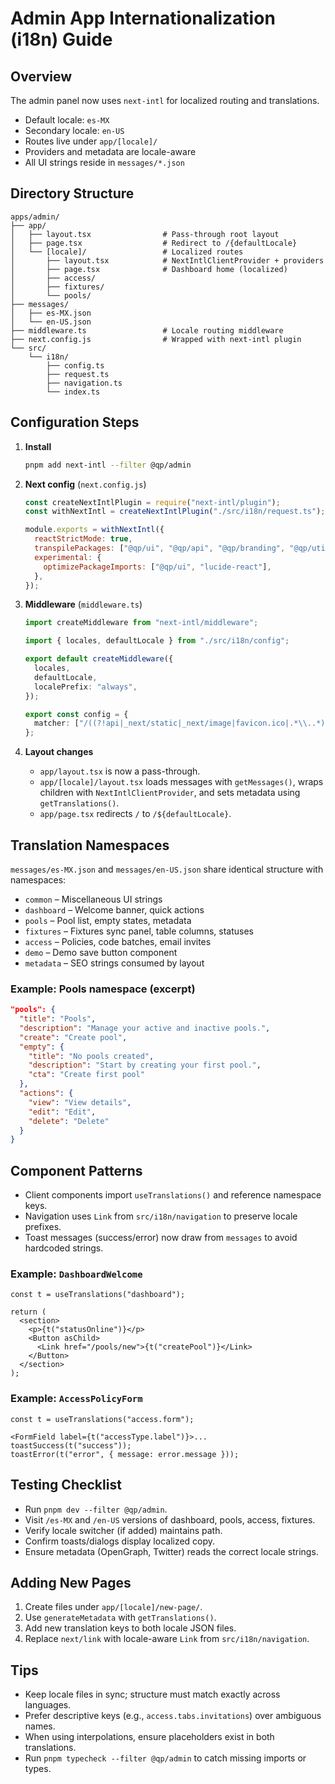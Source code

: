 # Admin App Internationalization (i18n) Guide

## Overview

The admin panel now uses `next-intl` for localized routing and translations.

- Default locale: `es-MX`
- Secondary locale: `en-US`
- Routes live under `app/[locale]/`
- Providers and metadata are locale-aware
- All UI strings reside in `messages/*.json`

## Directory Structure

```
apps/admin/
├── app/
│   ├── layout.tsx                # Pass-through root layout
│   ├── page.tsx                  # Redirect to /{defaultLocale}
│   └── [locale]/                 # Localized routes
│       ├── layout.tsx            # NextIntlClientProvider + providers
│       ├── page.tsx              # Dashboard home (localized)
│       ├── access/
│       ├── fixtures/
│       └── pools/
├── messages/
│   ├── es-MX.json
│   └── en-US.json
├── middleware.ts                 # Locale routing middleware
├── next.config.js                # Wrapped with next-intl plugin
└── src/
    └── i18n/
        ├── config.ts
        ├── request.ts
        ├── navigation.ts
        └── index.ts
```

## Configuration Steps

1. **Install**
   ```bash
   pnpm add next-intl --filter @qp/admin
   ```

2. **Next config** (`next.config.js`)
   ```js
   const createNextIntlPlugin = require("next-intl/plugin");
   const withNextIntl = createNextIntlPlugin("./src/i18n/request.ts");

   module.exports = withNextIntl({
     reactStrictMode: true,
     transpilePackages: ["@qp/ui", "@qp/api", "@qp/branding", "@qp/utils"],
     experimental: {
       optimizePackageImports: ["@qp/ui", "lucide-react"],
     },
   });
   ```

3. **Middleware** (`middleware.ts`)
   ```ts
   import createMiddleware from "next-intl/middleware";

   import { locales, defaultLocale } from "./src/i18n/config";

   export default createMiddleware({
     locales,
     defaultLocale,
     localePrefix: "always",
   });

   export const config = {
     matcher: ["/((?!api|_next/static|_next/image|favicon.ico|.*\\..*).*)"],
   };
   ```

4. **Layout changes**
   - `app/layout.tsx` is now a pass-through.
   - `app/[locale]/layout.tsx` loads messages with `getMessages()`, wraps children with `NextIntlClientProvider`, and sets metadata using `getTranslations()`.
   - `app/page.tsx` redirects `/` to `/${defaultLocale}`.

## Translation Namespaces

`messages/es-MX.json` and `messages/en-US.json` share identical structure with namespaces:

- `common` – Miscellaneous UI strings
- `dashboard` – Welcome banner, quick actions
- `pools` – Pool list, empty states, metadata
- `fixtures` – Fixtures sync panel, table columns, statuses
- `access` – Policies, code batches, email invites
- `demo` – Demo save button component
- `metadata` – SEO strings consumed by layout

### Example: Pools namespace (excerpt)
```json
"pools": {
  "title": "Pools",
  "description": "Manage your active and inactive pools.",
  "create": "Create pool",
  "empty": {
    "title": "No pools created",
    "description": "Start by creating your first pool.",
    "cta": "Create first pool"
  },
  "actions": {
    "view": "View details",
    "edit": "Edit",
    "delete": "Delete"
  }
}
```

## Component Patterns

- Client components import `useTranslations()` and reference namespace keys.
- Navigation uses `Link` from `src/i18n/navigation` to preserve locale prefixes.
- Toast messages (success/error) now draw from `messages` to avoid hardcoded strings.

### Example: `DashboardWelcome`
```tsx
const t = useTranslations("dashboard");

return (
  <section>
    <p>{t("statusOnline")}</p>
    <Button asChild>
      <Link href="/pools/new">{t("createPool")}</Link>
    </Button>
  </section>
);
```

### Example: `AccessPolicyForm`
```tsx
const t = useTranslations("access.form");

<FormField label={t("accessType.label")}>...
toastSuccess(t("success"));
toastError(t("error", { message: error.message }));
```

## Testing Checklist

- Run `pnpm dev --filter @qp/admin`.
- Visit `/es-MX` and `/en-US` versions of dashboard, pools, access, fixtures.
- Verify locale switcher (if added) maintains path.
- Confirm toasts/dialogs display localized copy.
- Ensure metadata (OpenGraph, Twitter) reads the correct locale strings.

## Adding New Pages

1. Create files under `app/[locale]/new-page/`.
2. Use `generateMetadata` with `getTranslations()`.
3. Add new translation keys to both locale JSON files.
4. Replace `next/link` with locale-aware `Link` from `src/i18n/navigation`.

## Tips

- Keep locale files in sync; structure must match exactly across languages.
- Prefer descriptive keys (e.g., `access.tabs.invitations`) over ambiguous names.
- When using interpolations, ensure placeholders exist in both translations.
- Run `pnpm typecheck --filter @qp/admin` to catch missing imports or types.

